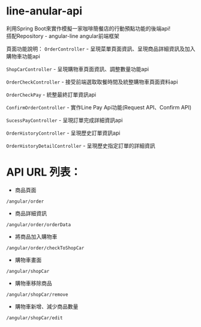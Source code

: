 # line-anular-api
利用Spring Boot來實作模擬一家咖啡簡餐店的行動預點功能的後端api!  
搭配Repository - angular-line angular前端框架  

頁面功能說明：
`OrderController` - 呈現菜單頁面資訊、呈現商品詳細資訊及加入購物車功能api

`ShopCarController` - 呈現購物車頁面資訊、調整數量功能api

`OrderCheckController` - 接受前端選取取餐時間及統整購物車頁面資料api

`OrderCheckPay` - 統整最終訂單資訊api

`ConfirmOrderController` - 實作Line Pay Api功能(Request API、Confirm API)

`SucessPayController` - 呈現訂單完成詳細資訊api

`OrderHistoryController` - 呈現歷史訂單資訊api

`OrderHistoryDetailController` - 呈現歷史指定訂單的詳細資訊

# API URL 列表：
- 商品頁面
```
/angular/order
```
- 商品詳細資訊
```
/angular/order/orderData
```
- 將商品加入購物車
```
/angular/order/checkToShopCar
```
- 購物車畫面
```
/angular/shopCar
```
- 購物車移除商品
```
/angular/shopCar/remove
```
- 購物車新增、減少商品數量
```
/angular/shopCar/edit
```
